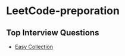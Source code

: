 # LeetCode-preporation
## Top Interview Questions
* [Easy Collection](https://leetcode.com/explore/interview/card/top-interview-questions-easy/)

